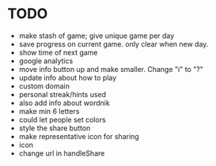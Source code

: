 # TODO

- make stash of game; give unique game per day
- save progress on current game. only clear when new day.
- show time of next game
- google analytics
- move info button up and make smaller. Change "i" to "?"
- update info about how to play
- custom domain
- personal streak/hints used
- also add info about wordnik
- make min 6 letters
- could let people set colors
- style the share button
- make representative icon for sharing
- icon
- change url in handleShare